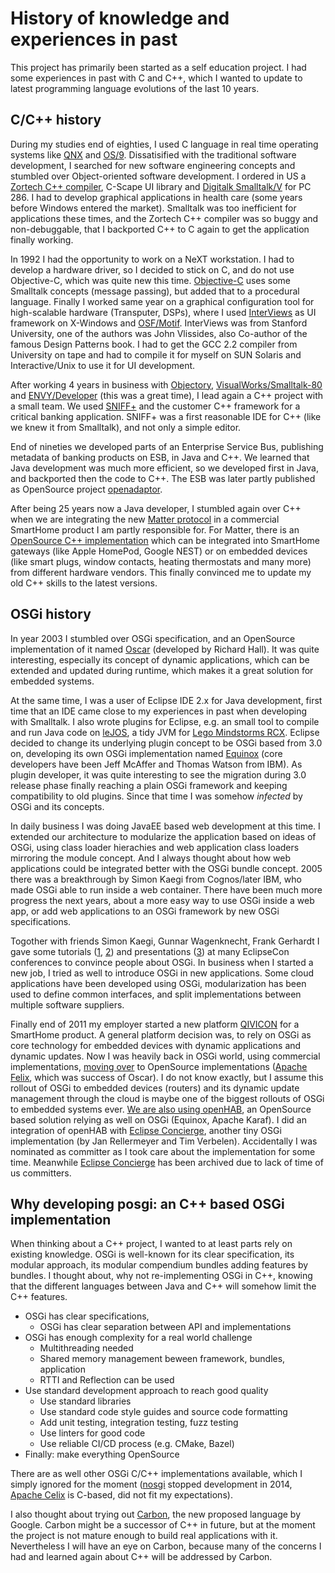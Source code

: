 # History of knowledge and experiences in past

This project has primarily been started as a self education project. I had some experiences in past with C and C++, which I wanted to update to latest programming language evolutions of the last 10 years.

## C/C++ history

During my studies end of eighties, I used C language in real time operating systems like [QNX](https://en.wikipedia.org/wiki/QNX) and [OS/9](https://en.wikipedia.org/wiki/OS-9). Dissatisified with the traditional software development, I searched for new software engineering concepts and stumbled over Object-oriented software development. I ordered in US a [Zortech C++ compiler](https://en.wikipedia.org/wiki/Digital_Mars), C-Scape UI library and [Digitalk Smalltalk/V](https://winworldpc.com/product/digital-smalltalk/5x) for PC 286. I had to develop graphical applications in health care (some years before Windows entered the market). Smalltalk was too inefficient for applications these times, and the Zortech C++ compiler was so buggy and non-debuggable, that I backported C++ to C again to get the application finally working.

In 1992 I had the opportunity to work on a NeXT workstation. I had to develop a hardware driver, so I decided to stick on C, and do not use Objective-C, which was quite new this time. [Objective-C](https://en.wikipedia.org/wiki/Objective-C) uses some Smalltalk concepts (message passing), but added that to a procedural language. Finally I worked same year on a graphical configuration tool for high-scalable hardware (Transputer, DSPs), where I used [InterViews](https://www.researchgate.net/publication/2953839_Composing_User_Interfaces_with_InterViews) as UI framework on X-Windows and [OSF/Motif](https://en.wikipedia.org/wiki/Motif_(software)). InterViews was from Stanford University, one of the authors was John Vlissides, also Co-author of the famous Design Patterns book. I had to get the GCC 2.2 compiler from University on tape and had to compile it for myself on SUN Solaris and Interactive/Unix to use it for UI development.

After working 4 years in business with [Objectory](https://en.wikipedia.org/wiki/Objectory_AB), [VisualWorks/Smalltalk-80](https://wiki.c2.com/?VisualWorksSmalltalk) and [ENVY/Developer](https://wiki.c2.com/?EnvyDeveloper) (this was a great time), I lead again a C++ project with a small team. We used [SNIFF+](https://techmonitor.ai/technology/takefive_has_sniff_c_and_c_development_environment) and the customer C++ framework for a critical banking application. SNIFF+ was a first reasonable IDE for C++ (like we knew it from Smalltalk), and not only a simple editor.

End of nineties we developed parts of an Enterprise Service Bus, publishing metadata of banking products on ESB, in Java and C++. We learned that Java development was much more efficient, so we developed first in Java, and backported then the code to C++. The ESB was later partly published as OpenSource project [openadaptor](https://github.com/openadaptor).

After being 25 years now a Java developer, I stumbled again over C++ when we are integrating the new [Matter protocol](https://en.wikipedia.org/wiki/Matter_(standard)) in a commercial SmartHome product I am partly responsible for. For Matter, there is an [OpenSource C++ implementation](https://github.com/project-chip/connectedhomeip) which can be integrated into SmartHome gateways (like Apple HomePod, Google NEST) or on embedded devices (like smart plugs, window contacts, heating thermostats and many more) from different hardware vendors. This finally convinced me to update my old C++ skills to the latest versions.

## OSGi history

In year 2003 I stumbled over OSGi specification, and an OpenSource implementation of it named [Oscar](https://ieeexplore.ieee.org/document/1286894) (developed by Richard Hall). It was quite interesting, especially its concept of dynamic applications, which can be extended and updated during runtime, which makes it a great solution for embedded systems.

At the same time, I was a user of Eclipse IDE 2.x for Java development, first time that an IDE came close to my experiences in past when developing with Smalltalk. I also wrote plugins for Eclipse, e.g. an small tool to compile and run Java code on [leJOS](https://lejos.sourceforge.io/index.php), a tidy JVM for [Lego Mindstorms RCX](https://en.wikipedia.org/wiki/Lego_Mindstorms#RCX). Eclipse decided to change its underlying plugin concept to be OSGi based from 3.0 on, developing its own OSGi implementation named [Equinox](https://www.eclipse.org/equinox/) (core developers have been Jeff McAffer and Thomas Watson from IBM).
As plugin developer, it was quite interesting to see the migration during 3.0 release phase finally reaching a plain OSGi framework and keeping compatibility to old plugins. Since that time I was somehow _infected_ by OSGi and its concepts.

In daily business I was doing JavaEE based web development at this time. I extended our architecture to modularize the application based on ideas of OSGi, using class loader hierachies and web application class loaders mirroring the module concept. And I always thought about how web applications could be integrated better with the OSGi bundle concept. 2005 there was a breakthrough by Simon Kaegi from Cognos/later IBM, who made OSGi able to run inside a web container. There have been much more progress the next years, about a more easy way to use OSGi inside a web app, or add web applications to an OSGi framework by new OSGi specifications.

Togother with friends Simon Kaegi, Gunnar Wagenknecht, Frank Gerhardt I gave some tutorials ([1](https://www.slideshare.net/mfrancis/building-serverside-eclipse-based-web-applications-jochen-hiller-principal-architect-business-operation-systems-germany), [2](https://preview.jugsaxony.org/downloads/events//Building-Server-Applications-With-EclipseRT.pdf)) and presentations ([3](https://www.slideshare.net/mfrancis/modular-web-applications-based-on-osgi-jochen-hiller)) at many EclipseCon conferences to convince people about OSGi. In business when I started a new job, I tried as well to introduce OSGi in new applications. Some cloud applications have been developed using OSGi, modularization has been used to define common interfaces, and split implementations between multiple software suppliers.

Finally end of 2011 my employer started a new platform [QIVICON](https://www.slideshare.net/jochen.hiller/osgi-users-forum-germay201404qivicon) for a SmartHome product. A general platform decision was, to rely on OSGi as core technology for embedded devices with dynamic applications and dynamic updates. Now I was heavily back in OSGi world, using commercial implementations, [moving over](https://www.eclipsecon.org/europe2018/sessions/migrating-pde-bndtools-practice) to OpenSource implementations ([Apache Felix](https://felix.apache.org/documentation/index.html), which was success of Oscar). I do not know exactly, but I assume this rollout of OSGi to embedded devices (routers) and its dynamic update management through the cloud is maybe one of the biggest rollouts of OSGi to embedded systems ever.
[We are also using openHAB](https://www.openhabfoundation.org/documents/2017-10_Jochen_Hiller_QIVICON.pdf), an OpenSource based solution relying as well on OSGi (Equinox, Apache Karaf). I did an integration of openHAB with [Eclipse Concierge](https://www.slideshare.net/mfrancis/modular-web-applications-based-on-osgi-jochen-hiller), another tiny OSGi implementation (by Jan Rellermeyer and Tim Verbelen). Accidentally I was nominated as committer as I took care about the implementation for some time. Meanwhile [Eclipse Concierge](https://github.com/eclipse-archived/concierge) has been archived due to lack of time of us committers.

## Why developing posgi: an C++ based OSGi implementation

When thinking about a C++ project, I wanted to at least parts rely on existing knowledge. OSGi is well-known for its clear specification, its modular approach, its modular compendium bundles adding features by bundles. I thought about, why not re-implementing OSGi in C++, knowing that the different languages between Java and C++ will somehow limit the C++ features.

* OSGi has clear specifications,
  * OSGi has clear separation between API and implementations
* OSGi has enough complexity for a real world challenge
  * Multithreading needed
  * Shared memory management beween framework, bundles, application
  * RTTI and Reflection can be used
* Use standard development approach to reach good quality
  * Use standard libraries
  * Use standard code style guides and source code formatting
  * Add unit testing, integration testing, fuzz testing
  * Use linters for good code
  * Use reliable CI/CD process (e.g. CMake, Bazel)
* Finally: make everything OpenSource

There are as well other OSGi C/C++ implementations available, which I simply ignored for the moment ([nosgi](https://sourceforge.net/p/nosgi/home/Home/) stopped development in 2014, [Apache Celix](https://celix.apache.org/) is C-based, did not fit my expectations).

I also thought about trying out [Carbon](https://github.com/carbon-language/carbon-lang), the new proposed language by Google. Carbon might be a successor of C++ in future, but at the moment the project is not mature enough to build real applications with it. Nevertheless I will have an eye on Carbon, because many of the concerns I had and learned again about C++ will be addressed by Carbon.
